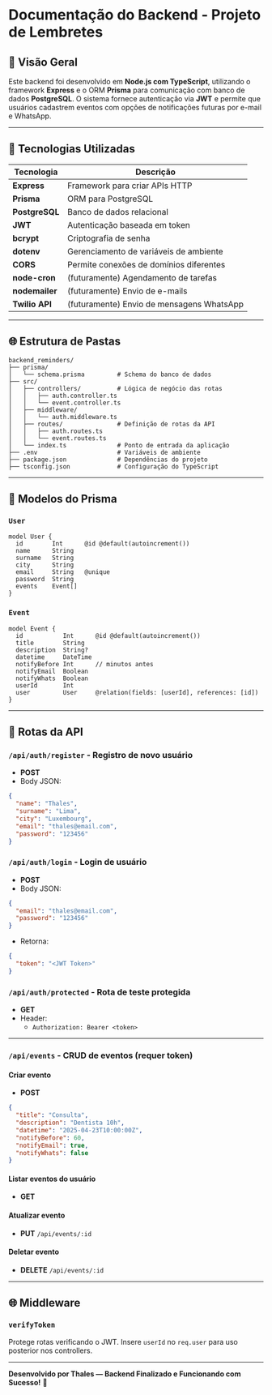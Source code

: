 # Documentação do Backend - Projeto de Lembretes

## 📄 Visão Geral
Este backend foi desenvolvido em **Node.js com TypeScript**, utilizando o framework **Express** e o ORM **Prisma** para comunicação com banco de dados **PostgreSQL**. O sistema fornece autenticação via **JWT** e permite que usuários cadastrem eventos com opções de notificações futuras por e-mail e WhatsApp.

---

## 🔄 Tecnologias Utilizadas

| Tecnologia     | Descrição |
|----------------|------------|
| **Express**    | Framework para criar APIs HTTP |
| **Prisma**     | ORM para PostgreSQL |
| **PostgreSQL** | Banco de dados relacional |
| **JWT**        | Autenticação baseada em token |
| **bcrypt**     | Criptografia de senha |
| **dotenv**     | Gerenciamento de variáveis de ambiente |
| **CORS**       | Permite conexões de domínios diferentes |
| **node-cron**  | (futuramente) Agendamento de tarefas |
| **nodemailer** | (futuramente) Envio de e-mails |
| **Twilio API** | (futuramente) Envio de mensagens WhatsApp |

---

## 🌐 Estrutura de Pastas

```
backend_reminders/
├── prisma/
│   └── schema.prisma         # Schema do banco de dados
├── src/
│   ├── controllers/          # Lógica de negócio das rotas
│   │   ├── auth.controller.ts
│   │   └── event.controller.ts
│   ├── middleware/
│   │   └── auth.middleware.ts
│   ├── routes/               # Definição de rotas da API
│   │   ├── auth.routes.ts
│   │   └── event.routes.ts
│   └── index.ts              # Ponto de entrada da aplicação
├── .env                      # Variáveis de ambiente
├── package.json              # Dependências do projeto
├── tsconfig.json             # Configuração do TypeScript
```

---

## 💼 Modelos do Prisma

### `User`
```prisma
model User {
  id        Int      @id @default(autoincrement())
  name      String
  surname   String
  city      String
  email     String   @unique
  password  String
  events    Event[]
}
```

### `Event`
```prisma
model Event {
  id           Int      @id @default(autoincrement())
  title        String
  description  String?
  datetime     DateTime
  notifyBefore Int      // minutos antes
  notifyEmail  Boolean
  notifyWhats  Boolean
  userId       Int
  user         User     @relation(fields: [userId], references: [id])
}
```

---

## 📅 Rotas da API

### `/api/auth/register` - Registro de novo usuário
- **POST**
- Body JSON:
```json
{
  "name": "Thales",
  "surname": "Lima",
  "city": "Luxembourg",
  "email": "thales@email.com",
  "password": "123456"
}
```

### `/api/auth/login` - Login de usuário
- **POST**
- Body JSON:
```json
{
  "email": "thales@email.com",
  "password": "123456"
}
```
- Retorna:
```json
{
  "token": "<JWT Token>"
}
```

### `/api/auth/protected` - Rota de teste protegida
- **GET**
- Header:
  - `Authorization: Bearer <token>`

---

### `/api/events` - CRUD de eventos (requer token)

#### Criar evento
- **POST**
```json
{
  "title": "Consulta",
  "description": "Dentista 10h",
  "datetime": "2025-04-23T10:00:00Z",
  "notifyBefore": 60,
  "notifyEmail": true,
  "notifyWhats": false
}
```

#### Listar eventos do usuário
- **GET**

#### Atualizar evento
- **PUT** `/api/events/:id`

#### Deletar evento
- **DELETE** `/api/events/:id`

---

## 🌐 Middleware

### `verifyToken`
Protege rotas verificando o JWT. Insere `userId` no `req.user` para uso posterior nos controllers.

---

**Desenvolvido por Thales — Backend Finalizado e Funcionando com Sucesso!** 🎉

